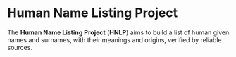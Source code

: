 # Human Name Listing Project
The **Human Name Listing Project** (**HNLP**) aims to build a list of human given names and
surnames, with their meanings and origins, verified by reliable sources.
